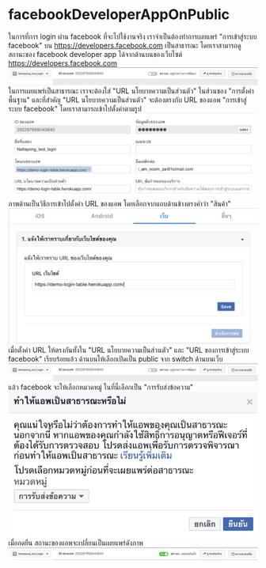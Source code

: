 # facebookDeveloperAppOnPublic
ในการที่การ login ผ่าน facebook ที่จะไปใช้งานจริง เราจำเป็นต้องทำการเผยแพร่ "การเข้าสู่ระบบ facebook" บน https://developers.facebook.com เป็นสาธารณะ
โดยเราสามารถดูสถานะของ facebook developer app ได้จากด้านบนของเว็บไซต์ https://developers.facebook.com
![alt text](https://github.com/NattapongNetnu/facebookDeveloperAppOnPublic/blob/master/img/Screen%20Shot%202561-10-30%20at%2011.50.50.png)
ในการเผยแพร่เป็นสาธารณะ เราจะต้องใส่ "URL นโยบายความเป็นส่วนตัว" ในส่วนของ "การตั้งค่าพื้นฐาน" และที่สำคัญ "URL นโยบายความเป็นส่วนตัว" จะต้องตรงกับ URL ของแอพ "การเข้าสู่ระบบ facebook" โดยเราสามารถเข้าไปตั้งค่าตามรูป
![alt text](https://github.com/NattapongNetnu/facebookDeveloperAppOnPublic/blob/master/img/Screen%20Shot%202561-10-30%20at%2011.52.18.png)
ภาพด้านเป็นวิธีการเข้าไปตั้งค่า URL ของแอพ โดยเลือกจากแถบด้านข้างตรงคำว่า "สินค้า"
![alt text](https://github.com/NattapongNetnu/facebookDeveloperAppOnPublic/blob/master/img/Screen%20Shot%202561-10-30%20at%2011.53.20.png)
เมื่อตั้งค่า URL ให้ตรงกันทั้งใน "URL นโยบายความเป็นส่วนตัว" และ "URL ของการเข้าสู่ระบบ facebook" เรียบร้อยแล้ว ด้านบนให้เลือกเปิดเป็น public จาก switch ด้านบนเว็บ
![alt text](https://github.com/NattapongNetnu/facebookDeveloperAppOnPublic/blob/master/img/Screen%20Shot%202561-10-30%20at%2011.50.50.png)
แล้ว facebook จะให้เลือกหมวดหมู่ ในที่นี้เลือกเป็น "การรับส่งข้อความ"
![alt text](https://github.com/NattapongNetnu/facebookDeveloperAppOnPublic/blob/master/img/Screen%20Shot%202561-10-30%20at%2011.54.36.png)
เมื่อกดยืน สถานะของแอพจะเปลี่ยนเป็นเผยแพร่ดังภาพ
![alt text](https://github.com/NattapongNetnu/facebookDeveloperAppOnPublic/blob/master/img/Screen%20Shot%202561-10-30%20at%2011.54.55.png)
